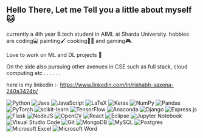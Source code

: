## Hello There, Let me Tell you a little about myself 🐱

currently a 4th year B.tech student in AIML at Sharda University.
hobbies are coding💻 painting🖌️ cooking👨‍🍳 and gaming🎮.

Love to work on ML and DL projects 🤩

On the side also pursuing other avenues in CSE such as full stack, cloud computing etc . . . . . .

here is my linkedin :- https://www.linkedin.com/in/rishabh-saxena-240a3424b/


![Python](https://img.shields.io/badge/python-3670A0?logo=python&logoColor=ffdd54)
![Java](https://img.shields.io/badge/java-%23ED8B00.svg?logo=java&logoColor=white)
![JavaScript](https://img.shields.io/badge/javascript-%23323330.svg?logo=javascript&logoColor=%23F7DF1E)
![LaTeX](https://img.shields.io/badge/latex-%23008080.svg?logo=latex&logoColor=white)
![Keras](https://img.shields.io/badge/Keras-%23D00000.svg?logo=Keras&logoColor=white)
![NumPy](https://img.shields.io/badge/numpy-%23013243.svg?logo=numpy&logoColor=white)
![Pandas](https://img.shields.io/badge/pandas-%23150458.svg?logo=pandas&logoColor=white)
![PyTorch](https://img.shields.io/badge/PyTorch-%23EE4C2C.svg?logo=PyTorch&logoColor=white)
![scikit-learn](https://img.shields.io/badge/scikit--learn-%23F7931E.svg?logo=scikit-learn&logoColor=white) 
![TensorFlow](https://img.shields.io/badge/TensorFlow-%23FF6F00.svg?logo=TensorFlow&logoColor=white)
![Anaconda](https://img.shields.io/badge/Anaconda-%2344A833.svg?logo=anaconda&logoColor=white)
![Django](https://img.shields.io/badge/django-%23092E20.svg?logo=django&logoColor=white)
![Express.js](https://img.shields.io/badge/express.js-%23404d59.svg?logo=express&logoColor=%2361DAFB)
![Flask](https://img.shields.io/badge/flask-%23000.svg?logo=flask&logoColor=white)
![NodeJS](https://img.shields.io/badge/node.js-6DA55F?logo=node.js&logoColor=white)
![OpenCV](https://img.shields.io/badge/opencv-%23white.svg?logo=opencv&logoColor=white)
![React](https://img.shields.io/badge/react-%2320232a.svg?logo=react&logoColor=%2361DAFB)
![Eclipse](https://img.shields.io/badge/Eclipse-FE7A16.svg?logo=Eclipse&logoColor=white)
![Jupyter Notebook](https://img.shields.io/badge/jupyter-%23FA0F00.svg?logo=jupyter&logoColor=white)
![Visual Studio Code](https://img.shields.io/badge/Visual%20Studio%20Code-0078d7.svg?logo=visual-studio-code&logoColor=white)
![Git](https://img.shields.io/badge/git-%23F05033.svg?logo=git&logoColor=white)
![MongoDB](https://img.shields.io/badge/MongoDB-%234ea94b.svg?logo=mongodb&logoColor=white)
![MySQL](https://img.shields.io/badge/mysql-%2300f.svg?logo=mysql&logoColor=white)
![Postgres](https://img.shields.io/badge/postgres-%23316192.svg?logo=postgresql&logoColor=white)
![Microsoft Excel](https://img.shields.io/badge/Microsoft_Excel-217346?logo=microsoft-excel&logoColor=white)
![Microsoft Word](https://img.shields.io/badge/Microsoft_Word-2B579A?logo=microsoft-word&logoColor=white)


